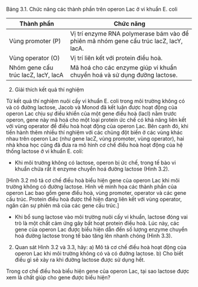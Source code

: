 Bảng 3.1. Chức năng các thành phần trên operon Lac ở vi khuẩn E. coli

| Thành phần | Chức năng |
|------------|-----------|
| Vùng promoter (P) | Vị trí enzyme RNA polymerase bám vào để phiên mã nhóm gene cấu trúc lacZ, lacY, lacA. |
| Vùng operator (O) | Vị trí liên kết với protein điều hoà. |
| Nhóm gene cấu trúc lacZ, lacY, lacA | Mã hoá cho các enzyme giúp vi khuẩn chuyển hoá và sử dụng đường lactose. |

2. Giải thích kết quả thí nghiệm

Từ kết quả thí nghiệm nuôi cấy vi khuẩn E. coli trong môi trường không có và có đường lactose, Jacob và Monod đã kết luận được hoạt động của operon Lac chịu sự điều khiển của một gene điều hoà (lacI) nằm trước operon, gene này mã hoá cho một loại protein ức chế có khả năng liên kết với vùng operator để điều hoà hoạt động của operon Lac. Bên cạnh đó, khi tiến hành thêm nhiều thí nghiệm với các chủng đột biến ở các vùng khác nhau trên operon Lac (như gene lacZ, vùng promoter, vùng operator), hai nhà khoa học cũng đã đưa ra mô hình cơ chế điều hoà hoạt động của hệ thống lactose ở vi khuẩn E. coli:

- Khi môi trường không có lactose, operon bị ức chế, trong tế bào vi khuẩn chứa rất ít enzyme chuyển hoá đường lactose (Hình 3.2).

[Hình 3.2 mô tả cơ chế điều hoà biểu hiện gene của operon Lac khi môi trường không có đường lactose. Hình vẽ minh họa các thành phần của operon Lac bao gồm gene điều hoà, vùng promoter, operator và các gene cấu trúc. Protein điều hoà được thể hiện đang liên kết với vùng operator, ngăn cản sự phiên mã của các gene cấu trúc.]

- Khi bổ sung lactose vào môi trường nuôi cấy vi khuẩn, lactose đóng vai trò là một chất cảm ứng gây bất hoạt protein điều hoà. Lúc này, các gene của operon Lac được biểu hiện dẫn đến số lượng enzyme chuyển hoá đường lactose trong tế bào tăng lên nhanh chóng (Hình 3.3).

2. Quan sát Hình 3.2 và 3.3, hãy:
a) Mô tả cơ chế điều hoà hoạt động của operon Lac khi môi trường không có và có đường lactose.
b) Cho biết điều gì sẽ xảy ra khi đường lactose được sử dụng hết.

Trong cơ chế điều hoà biểu hiện gene của operon Lac, tại sao lactose được xem là chất giúp cho gene được biểu hiện?